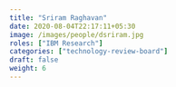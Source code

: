 ```yaml
---
title: "Sriram Raghavan"
date: 2020-08-04T22:17:11+05:30
image: /images/people/dsriram.jpg
roles: ["IBM Research"]
categories: ["technology-review-board"]
draft: false
weight: 6
---
```


